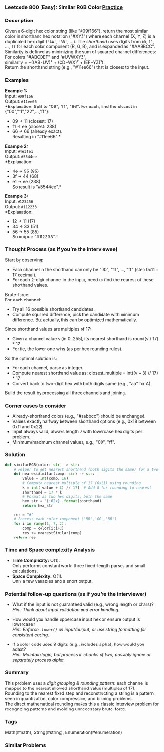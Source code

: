 ### Leetcode 800 (Easy): Similar RGB Color [Practice](https://leetcode.com/problems/similar-rgb-color)

### Description  
Given a 6-digit hex color string (like "#09f166"), return the most similar color in shorthand hex notation ("#XYZ") where each channel (X, Y, Z) is a duplicated hex digit (`'AA'`, `'BB'`, ...). The *shorthand* uses digits from `00`, `11`, ..., `ff` for each color component (R, G, B), and is expanded as "#AABBCC".  
Similarity is defined as minimizing the sum of squared channel differences:  
For colors "#ABCDEF" and "#UVWXYZ",  
similarity = −((AB−UV)² + (CD−WX)² + (EF−YZ)²).  
Return the shorthand string (e.g., "#11ee66") that is closest to the input.

### Examples  

**Example 1:**  
Input: `#09f166`  
Output: `#11ee66`  
*Explanation: Split to "09", "f1", "66". For each, find the closest in {"00","11","22",...,"ff"}:  
- 09 → 11 (closest: 17)  
- f1 → ee (closest: 238)  
- 66 → 66 (already exact).  
Resulting in "#11ee66".*

**Example 2:**  
Input: `#4e3fe1`  
Output: `#5544ee`  
*Explanation:  
- 4e → 55 (85)  
- 3f → 44 (68)  
- e1 → ee (238)  
So result is "#5544ee".*

**Example 3:**  
Input: `#123456`  
Output: `#112233`  
*Explanation:  
- 12 → 11 (17)  
- 34 → 33 (51)  
- 56 → 55 (85)  
So output: "#112233".*

### Thought Process (as if you’re the interviewee)  
Start by observing:
- Each channel in the shorthand can only be "00", "11", ..., "ff" (step 0x11 = 17 decimal).
- For each 2-digit channel in the input, need to find the nearest of these shorthand values.

Brute-force:  
For each channel:
- Try all 16 possible shorthand candidates.
- Compute squared difference, pick the candidate with minimum difference.
But actually, this can be optimized mathematically.

Since shorthand values are multiples of 17:
- Given a channel value v (in 0..255), its nearest shorthand is round(v / 17) \* 17.
- For tie, the lower one wins (as per hex rounding rules).

So the optimal solution is:
- For each channel, parse as integer.
- Compute nearest shorthand value as: closest_multiple = int((v + 8) // 17) \* 17
- Convert back to two-digit hex with both digits same (e.g., "aa" for A).

Build the result by processing all three channels and joining.

### Corner cases to consider  
- Already-shorthand colors (e.g., "#aabbcc") should be unchanged.
- Values exactly halfway between shorthand options (e.g., 0x18 between 0x11 and 0x22).
- Input always valid, always length 7 with lowercase hex digits per problem.
- Minimum/maximum channel values, e.g., "00", "ff".

### Solution

```python
def similarRGB(color: str) -> str:
    # Helper to get nearest shorthand (both digits the same) for a two-char hex channel
    def nearestSimilar(comp: str) -> str:
        value = int(comp, 16)
        # Compute nearest multiple of 17 (0x11) using rounding
        k = int((value + 8) // 17)  # Add 8 for rounding to nearest
        shorthand = 17 * k
        # Format as two hex digits, both the same
        hex_str = '{:02x}'.format(shorthand)
        return hex_str

    res = "#"
    # Process each color component ('RR','GG','BB')
    for i in range(1, 7, 2):
        comp = color[i:i+2]
        res += nearestSimilar(comp)
    return res
```

### Time and Space complexity Analysis  

- **Time Complexity:** O(1).  
  Only performs constant work: three fixed-length parses and small calculations.
- **Space Complexity:** O(1).  
  Only a few variables and a short output.

### Potential follow-up questions (as if you’re the interviewer)  

- What if the input is not guaranteed valid (e.g., wrong length or chars)?  
  *Hint: Think about input validation and error handling.*

- How would you handle uppercase input hex or ensure output is lowercase?  
  *Hint: Enforce `.lower()` on input/output, or use string formatting for consistent casing.*

- If a color code uses 8 digits (e.g., includes alpha), how would you adapt?  
  *Hint: Maintain logic, but process in chunks of two, possibly ignore or separately process alpha.*

### Summary
This problem uses a *digit grouping & rounding pattern*: each channel is mapped to the nearest allowed shorthand value (multiples of 17).  
Rounding to the nearest fixed step and reconstructing a string is a pattern seen in quantization, color compression, and binning problems.  
The direct mathematical rounding makes this a classic interview problem for recognizing patterns and avoiding unnecessary brute-force.

### Tags
Math(#math), String(#string), Enumeration(#enumeration)

### Similar Problems
